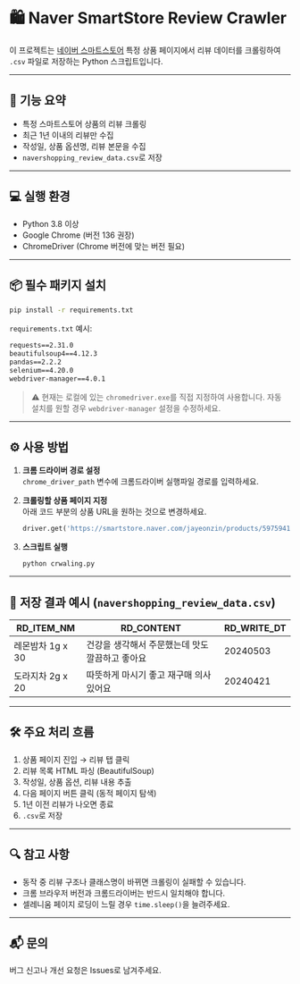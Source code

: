 
# 🛍️ Naver SmartStore Review Crawler

이 프로젝트는 [네이버 스마트스토어](https://smartstore.naver.com) 특정 상품 페이지에서 리뷰 데이터를 크롤링하여 `.csv` 파일로 저장하는 Python 스크립트입니다.

---

## 📌 기능 요약

- 특정 스마트스토어 상품의 리뷰 크롤링
- 최근 1년 이내의 리뷰만 수집
- 작성일, 상품 옵션명, 리뷰 본문을 수집
- `navershopping_review_data.csv`로 저장

---

## 💻 실행 환경

- Python 3.8 이상
- Google Chrome (버전 136 권장)
- ChromeDriver (Chrome 버전에 맞는 버전 필요)

---

## 📦 필수 패키지 설치

```bash
pip install -r requirements.txt
```

`requirements.txt` 예시:

```txt
requests==2.31.0
beautifulsoup4==4.12.3
pandas==2.2.2
selenium==4.20.0
webdriver-manager==4.0.1
```

> ⚠️ 현재는 로컬에 있는 `chromedriver.exe`를 직접 지정하여 사용합니다. 자동 설치를 원할 경우 `webdriver-manager` 설정을 수정하세요.

---

## ⚙️ 사용 방법

1. **크롬 드라이버 경로 설정**  
   `chrome_driver_path` 변수에 크롬드라이버 실행파일 경로를 입력하세요.

2. **크롤링할 상품 페이지 지정**  
   아래 코드 부분의 상품 URL을 원하는 것으로 변경하세요.

   ```python
   driver.get('https://smartstore.naver.com/jayeonzin/products/5975941916')
   ```

3. **스크립트 실행**

   ```bash
   python crwaling.py
   ```

---

## 📄 저장 결과 예시 (`navershopping_review_data.csv`)

| RD_ITEM_NM       | RD_CONTENT                                      | RD_WRITE_DT |
|------------------|-------------------------------------------------|-------------|
| 레몬밤차 1g x 30 | 건강을 생각해서 주문했는데 맛도 깔끔하고 좋아요 | 20240503    |
| 도라지차 2g x 20 | 따뜻하게 마시기 좋고 재구매 의사 있어요         | 20240421    |

---

## 🛠️ 주요 처리 흐름

1. 상품 페이지 진입 → 리뷰 탭 클릭
2. 리뷰 목록 HTML 파싱 (BeautifulSoup)
3. 작성일, 상품 옵션, 리뷰 내용 추출
4. 다음 페이지 버튼 클릭 (동적 페이지 탐색)
5. 1년 이전 리뷰가 나오면 종료
6. `.csv`로 저장

---

## 🔍 참고 사항

- 동작 중 리뷰 구조나 클래스명이 바뀌면 크롤링이 실패할 수 있습니다.
- 크롬 브라우저 버전과 크롬드라이버는 반드시 일치해야 합니다.
- 셀레니움 페이지 로딩이 느릴 경우 `time.sleep()`을 늘려주세요.

---

## 📬 문의

버그 신고나 개선 요청은 Issues로 남겨주세요.
